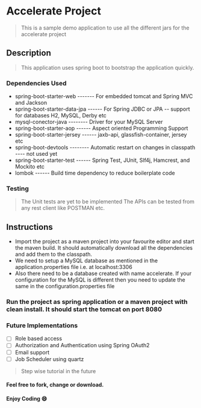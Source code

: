 # Accelerate Project
> This is a sample demo application to use all the different jars for the accelerate project

## Description
> This application uses spring boot to bootstrap the application quickly.

### Dependencies Used
- spring-boot-starter-web   -------  For embedded tomcat and Spring MVC and Jackson
- spring-boot-starter-data-jpa  ------   For Spring JDBC or JPA -- support for databases H2, MySQL, Derby etc
- mysql-conector-java -------- Driver for your MySQL Server 
- spring-boot-starter-aop ------ Aspect oriented Programming Support
- spring-boot-starter-jersey ------  jaxb-api, glassfish-container, jersey etc
- spring-boot-devtools  --------  Automatic restart on changes in classpath   ----  not used yet
- spring-boot-starter-test ------  Spring Test, JUnit, Slf4j, Hamcrest, and Mockito etc
- lombok ------ Build time dependency to reduce boilerplate code

### Testing
> The Unit tests are yet to be implemented
> The APIs can be tested from any rest client like POSTMAN etc.

## Instructions
- Import the project as a maven project into your favourite editor and start the maven build. It should automatically download all the dependencies and add them to the classpath.
- We need to setup a MySQL database as mentioned in the application.properties file i.e. at localhost:3306 
- Also there need to be a database created with name accelerate. If your configuration for the MySQL is different then you need to update the same in the configuration.properties file

### Run the project as spring application or a maven project with clean install. It should start the tomcat on port 8080

### Future Implementations
- [ ] Role based access
- [ ] Authorization and Authentication using Spring OAuth2
- [ ] Email support 
- [ ] Job Scheduler using quartz

> Step wise tutorial in the future

#### Feel free to fork, change or download.
#### Enjoy Coding :smile:
